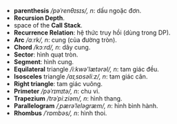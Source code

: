 - **parenthesis** */pəˈrenθɪsɪs/, n*: dấu ngoặc đơn.
- **Recursion Depth**.
-  space of the **Call Stack**.
- **Recurrence Relation**: hệ thức truy hồi (dùng trong DP).
- **Arc** */ɑːrk/, n*: cung (của đường tròn).
- **Chord** */kɔːrd/, n*: dây cung.
- **Sector**: hình quạt tròn.
- **Segment**: hình cung.
- **Equilateral** triangle */iːkwə'lætərəl/, n*: tam giác đều.
- **Isosceles** triangle */aɪˌsɒsəliːz/, n*: tam giác cân.
- **Right triangle**: tam giác vuông.
- **Primeter** */pəˈrɪmɪtə/, n*: chu vi.
- **Trapezium** */trəˈpiːziəm/, n*: hình thang.
- **Parallelogram** */ˌpærəˈleləɡræm/, n*: hình bình hành.
- **Rhombus** */ˈrɒmbəs/, n*: hình thoi.
